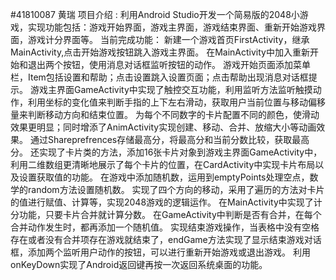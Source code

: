 #41810087 黄瑞
项目介绍 :
利用Android Studio开发一个简易版的2048小游戏，实现功能包括：游戏开始界面，游戏主界面，游戏结束界面、重新开始游戏界面，游戏计分界面等。
当前完成功能：
新建一个游戏首页FirstActivity，继承MainActivity,点击开始游戏按钮跳入游戏主界面。
在MainActivity中加入重新开始和退出两个按钮，使用消息对话框监听按钮的动作。
游戏开始页面添加菜单栏，Item包括设置和帮助；点击设置跳入设置页面；点击帮助出现消息对话框提示。
游戏主界面GameActivity中实现了触控交互功能，利用监听方法监听触摸动作，利用坐标的变化值来判断手指的上下左右滑动，获取用户当前位置与移动偏移量来判断移动方向和结束位置。
为每个不同数字的卡片配置不同的颜色，使滑动效果更明显；同时增添了AnimActivity实现创建、移动、合并、放缩大小等动画效果。
通过Shareprefrences存储最高分，将最高分和当前分数比较，获取最高分。
还实现了卡片类的方法，添加16张卡片对象到游戏主界面GameActivity中，利用二维数组更清晰地展示了每个卡片的位置，在CardActivity中实现卡片布局以及设置获取值的功能。
在游戏中添加随机数，运用到emptyPoints处理空点，数学的random方法设置随机数。
实现了四个方向的移动，采用了遍历的方法对卡片的值进行赋值、计算等，实现2048游戏的逻辑运作。
在MainActivity中实现了计分功能，只要卡片合并就计算分数。
在GameActivity中判断是否有合并，在每个合并动作发生时，都再添加一个随机值。
实现结束游戏操作，当表格中没有空格存在或者没有合并项存在游戏就结束了，endGame方法实现了显示结束游戏对话框，添加两个监听用户动作的按钮，可以进行重新开始游戏或退出游戏。
利用onKeyDown实现了Android返回键再按一次返回系统桌面的功能。

